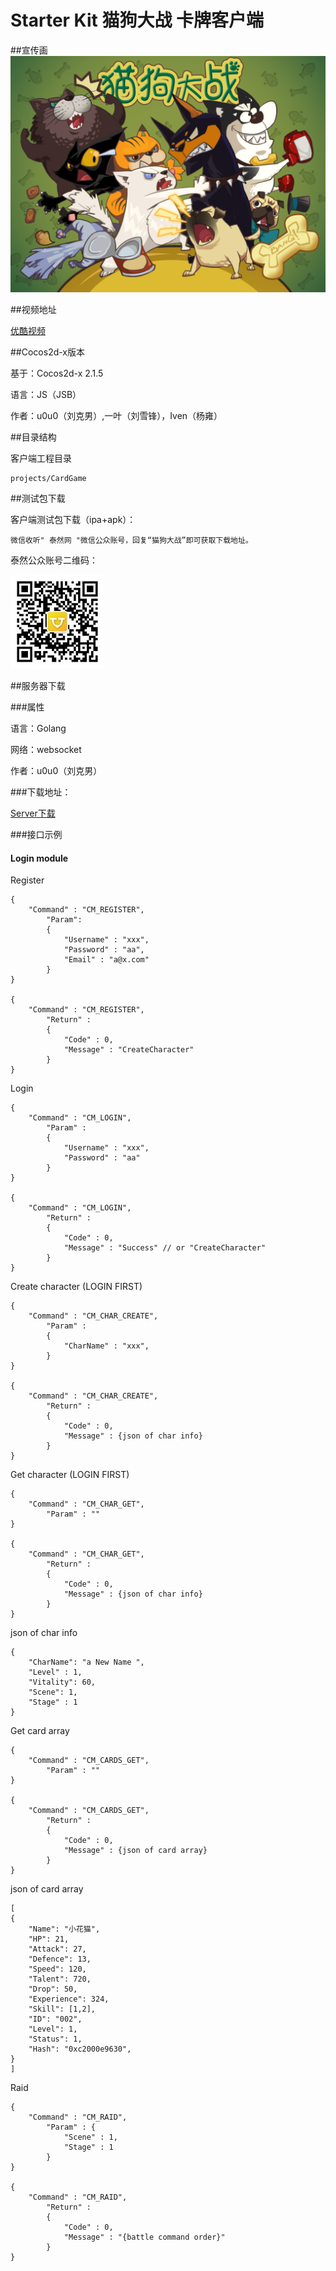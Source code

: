 # Starter Kit 猫狗大战 卡牌客户端


##宣传画
![bg](./catanddog.png)

##视频地址

[优酷视频](http://v.youku.com/v_show/id_XNjE1NDI3NzI4.html "youku")


##Cocos2d-x版本

基于：Cocos2d-x 2.1.5 

语言：JS（JSB）

作者：u0u0（刘克男）,一叶（刘雪锋），Iven（杨雍）

##目录结构

客户端工程目录

	projects/CardGame
	
	
##测试包下载

客户端测试包下载（ipa+apk）：

	微信收听" 泰然网 "微信公众账号，回复“猫狗大战”即可获取下载地址。
	
泰然公众账号二维码：

![iTyran](./weixin.jpeg)

##服务器下载

###属性

语言：Golang

网络：websocket

作者：u0u0（刘克男）

###下载地址：

[Server下载](http://bbs.ityran.com/thread-10041-1-1.html "Server Download")

###接口示例

#### Login module

Register

```
{
    "Command" : "CM_REGISTER",
        "Param":
        {
            "Username" : "xxx",
            "Password" : "aa",
            "Email" : "a@x.com"
        }
}

{
    "Command" : "CM_REGISTER",
        "Return" :
        {
            "Code" : 0,
            "Message" : "CreateCharacter"
        }
}
```

Login

```
{
    "Command" : "CM_LOGIN",
        "Param" :
        {
            "Username" : "xxx",
            "Password" : "aa"
        }
}

{
    "Command" : "CM_LOGIN",
        "Return" :
        {
            "Code" : 0,
            "Message" : "Success" // or "CreateCharacter"
        }
}

```

Create character (LOGIN FIRST)

```
{
    "Command" : "CM_CHAR_CREATE",
        "Param" :
        {
            "CharName" : "xxx",
        }
}

{
    "Command" : "CM_CHAR_CREATE",
        "Return" :
        {
            "Code" : 0,
            "Message" : {json of char info}
        }
}

```

Get character (LOGIN FIRST)

```
{
    "Command" : "CM_CHAR_GET",
        "Param" : ""
}

{
    "Command" : "CM_CHAR_GET",
        "Return" :
        {
            "Code" : 0,
            "Message" : {json of char info}
        }
}
```

json of char info
```
{
    "CharName": "a New Name ",
    "Level" : 1,
    "Vitality": 60,
    "Scene": 1,
    "Stage" : 1
}
```

Get card array

```
{
    "Command" : "CM_CARDS_GET",
        "Param" : ""
}

{
    "Command" : "CM_CARDS_GET",
        "Return" :
        {
            "Code" : 0,
            "Message" : {json of card array}
        }
}
```

json of card array

```
[
{
    "Name": "小花猫",
    "HP": 21,
    "Attack": 27,
    "Defence": 13,
    "Speed": 120,
    "Talent": 720,
    "Drop": 50,
    "Experience": 324,
    "Skill": [1,2],
    "ID": "002",
    "Level": 1,
    "Status": 1,
    "Hash": "0xc2000e9630",
}
]
```

Raid

```
{
    "Command" : "CM_RAID",
        "Param" : {
            "Scene" : 1,
            "Stage" : 1
        }
}

{
    "Command" : "CM_RAID",
        "Return" : 
        {
            "Code" : 0,
            "Message" : "{battle command order}"
        }
}
```


